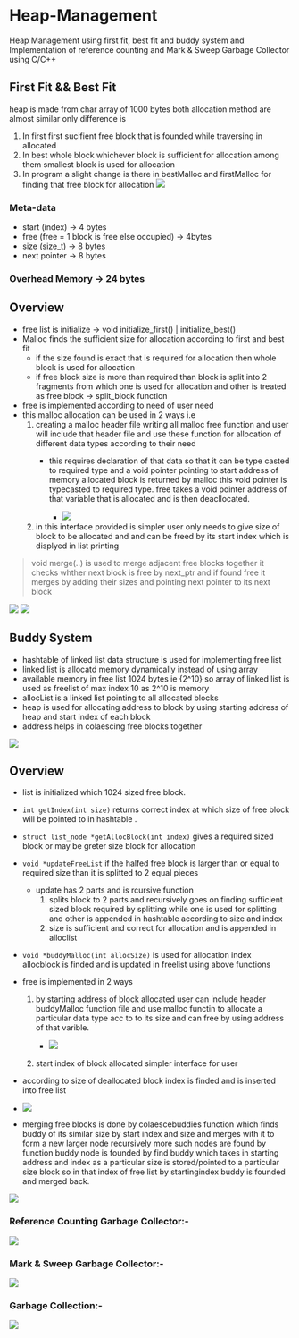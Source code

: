 # Heap-Management
Heap Management using first fit, best fit and buddy system and Implementation of reference counting and Mark &amp; Sweep Garbage Collector using C/C++ 

## First Fit && Best Fit

heap is made from char array of 1000 bytes 
both allocation method are almost similar only difference is 
1. In first first sucifient free block that is founded while traversing in allocated
2. In best whole block whichever block is sufficient for allocation among them smallest block is used for allocation
3. In program a slight change is there in bestMalloc and firstMalloc for finding that free block for allocation
![](https://i.imgur.com/nZRptww.png)



### Meta-data
- start (index) -> 4 bytes
- free (free = 1 block is free else occupied) -> 4bytes
- size (size_t) -> 8 bytes
- next pointer -> 8 bytes

### Overhead Memory -> 24 bytes

## Overview 
- free list is initialize -> void initialize_first() | initialize_best()
- Malloc finds the sufficient size for allocation according to first and best fit 
    - if the size found is exact that is required for allocation then whole block is used for allocation
     - if free block size is more than required than block is split into 2 fragments from which one is used for allocation and other is treated as free block -> split_block function
- free is implemented according to need of user need 
- this malloc allocation can be used in 2 ways i.e
    1. creating a malloc header file writing all malloc free function and user will include that header file and use these function for allocation of different data types according to their need
        * this requires declaration of that data so that it can be type casted to required type and a void pointer pointing to start address of memory allocated block is returned by malloc this void pointer is typecasted to required type. free takes a void pointer address of that variable that is allocated and is then deacllocated.
            
            * ![](https://i.imgur.com/2i9Sc7J.png)
    2. in this interface provided is simpler user only needs to give size of block to be allocated and and can be freed by its start index which is displyed in list printing
> void merge(..)  is used to merge adjacent free blocks together it checks whther next block is free by next_ptr and if found free it merges by adding their sizes 
and pointing next pointer to its next block 

![](https://i.imgur.com/YM9E8pW.png)
![](https://i.imgur.com/RPvZ71O.png)



## Buddy System 
- hashtable of linked list data structure is used for implementing free list
- linked list is allocatd memory dynamically instead of using array 
- available memory in free list 1024 bytes ie {2^10} so array of linked list is used as freelist of max index 10 
as 2^10 is memory
- allocList is a linked list pointing to all allocated blocks
- heap is used for allocating address to block by using starting address of heap and start index of each block
- address helps in colaescing free blocks together 

![](https://i.imgur.com/i9rutZ9.png)


## Overview 
- list is initialized which 1024 sized free block.
- `int getIndex(int size)` returns correct index at which size of free block will be pointed to in hashtable .
- `struct list_node *getAllocBlock(int index)` gives a required sized block or may be greter size block for allocation 
- `void *updateFreeList` if the halfed free block is larger than or equal to required size than it is splitted to 2 equal pieces 
    * update has 2 parts and is rcursive function 
        1. splits block to 2 parts and recursively goes on finding sufficient sized block required by splitting while one is used for splitting and other is appended in hashtable according to size and index 
        2. size is sufficient and correct for allocation and is appended in alloclist
- `void *buddyMalloc(int allocSize)` is used for allocation 
index allocblock is finded and is updated in freelist using above functions
- free is implemented in 2 ways 
    1. by starting address of block allocated user can include header buddyMalloc function file and use malloc functin to allocate a particular data type acc to to its size and can free by using address of that varible.
        * ![](https://i.imgur.com/3NSrBMU.png)

    2. start index of block allocated simpler interface for user 
- according to size of deallocated block index is finded and is inserted into free list 
- ![](https://i.imgur.com/hIv2uo9.png)

- merging free blocks is done by colaescebuddies function which finds buddy of its similar size by start index and size and merges with it to form a new larger node recursively more such nodes are found by function buddy node is founded by find buddy which takes in starting address and index as a particular size is stored/pointed to a particular size block so in that index of free list by startingindex buddy is founded and merged back. 


![](https://i.imgur.com/HhsNQEU.png)


###  Reference Counting Garbage Collector:-
![](https://i.imgur.com/DwNKUbg.png)
### Mark & Sweep Garbage Collector:-
![](https://i.imgur.com/lMoHxLi.png)

### Garbage Collection:-
![](https://i.imgur.com/CkQ5dUM.png)


